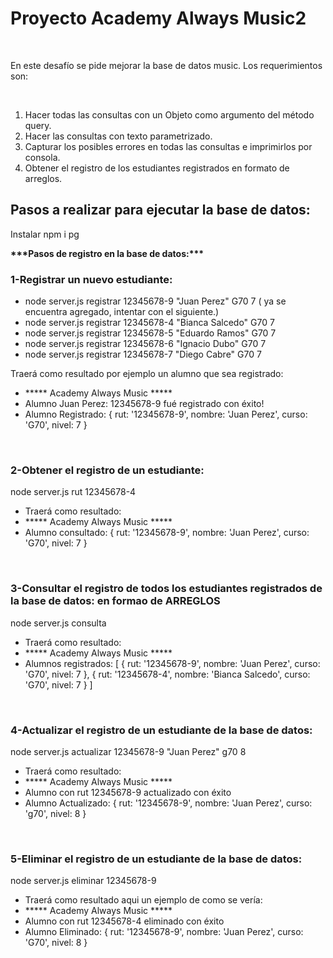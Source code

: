 <h1>Proyecto Academy Always Music2</h1>  
<br>
<p>En este desafío se pide mejorar la base de datos music. Los requerimientos son:</p>
<br>
<ol>
  <li>Hacer todas las consultas con un Objeto como argumento del método query.</li>
  <li>Hacer las consultas con texto parametrizado.</li>
  <li>Capturar los posibles errores en todas las consultas e imprimirlos por consola.</li>
  <li>Obtener el registro de los estudiantes registrados en formato de arreglos.</li>
</ol>

<h2>Pasos a realizar para ejecutar la base de datos:</h1>

<p>Instalar npm i pg </p>

<p><strong>***Pasos de registro en la base de datos:***</strong></p>

<h3>1-Registrar un nuevo estudiante:</h3>
<ul>
<li>node server.js registrar 12345678-9 "Juan Perez" G70 7  ( ya se encuentra agregado, intentar con el siguiente.) </li>
<li>node server.js registrar 12345678-4 "Bianca Salcedo" G70 7</li>
<li>node server.js registrar 12345678-5 "Eduardo Ramos" G70 7</li>
<li>node server.js registrar 12345678-6 "Ignacio Dubo" G70 7</li>
<li>node server.js registrar 12345678-7 "Diego Cabre" G70 7</li>
</ul>
<p>Traerá como resultado por ejemplo un alumno que sea registrado:</p>
<ul>
<li>***** Academy Always Music *****</li>
<li>Alumno Juan Perez: 12345678-9 fué registrado con éxito!</li>
<li>Alumno Registrado:  { rut: '12345678-9', nombre: 'Juan Perez', curso: 'G70', nivel: 7 } </li>
</ul>

<br>

<h3>2-Obtener el registro de un estudiante:</h3>
<p>node server.js rut 12345678-4</p>
<ul>
<li>Traerá  como resultado: </li>
<li>***** Academy Always Music *****</li>
<li>Alumno consultado:  { rut: '12345678-9', nombre: 'Juan Perez', curso: 'G70', nivel: 7 }</li>
</ul>

<br>

<h3>3-Consultar el registro de todos los estudiantes registrados de la base de datos: en formao de ARREGLOS</h3>
<p>node server.js consulta</p>
<ul>
<li>Traerá  como resultado: </li>
<li>***** Academy Always Music *****</li>
<li>Alumnos registrados: [
  { rut: '12345678-9', nombre: 'Juan Perez', curso: 'G70', nivel: 7 },
  {
    rut: '12345678-4',
    nombre: 'Bianca Salcedo',
    curso: 'G70',
    nivel: 7
  }
]</li>
</ul>
<br>

<h3>4-Actualizar el registro de un estudiante de la base de datos:</h3>
<p>node server.js actualizar 12345678-9 "Juan Perez" g70 8</p>
<ul>
<li>Traerá  como resultado: </li>
<li>***** Academy Always Music *****</li>
<li>Alumno con rut 12345678-9 actualizado con éxito</li>
<li>Alumno Actualizado:  { rut: '12345678-9', nombre: 'Juan Perez', curso: 'g70', nivel: 8 }</li>
</ul>
<br>

<h3>5-Eliminar el registro de un estudiante de la base de datos:</h3>

<p>node server.js eliminar 12345678-9</p>
<ul>
<li>Traerá como resultado aqui un ejemplo de como se vería:</li>
<li>***** Academy Always Music *****</li>
<li>Alumno con rut 12345678-4 eliminado con éxito</li>
<li>Alumno Eliminado:  { rut: '12345678-9', nombre: 'Juan Perez', curso: 'G70', nivel: 8 }</li>
</ul>
